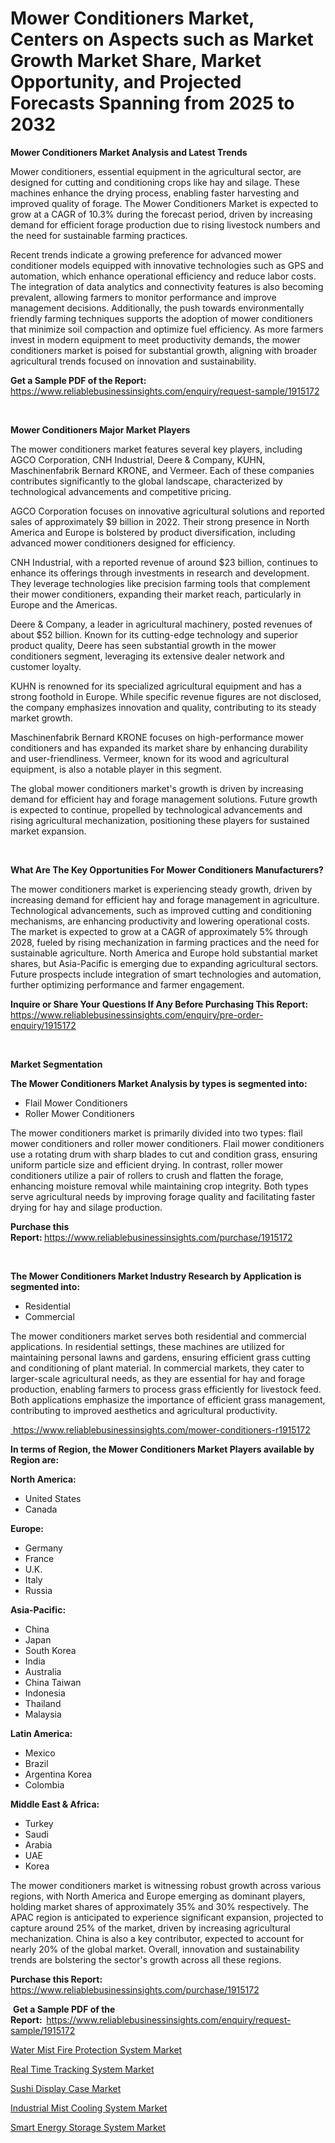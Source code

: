 <p><h1>Mower Conditioners Market, Centers on Aspects such as Market Growth Market Share, Market Opportunity, and Projected Forecasts Spanning from 2025 to 2032</h1></p><p><strong>Mower Conditioners Market Analysis and Latest Trends</strong></p>
<p><p>Mower conditioners, essential equipment in the agricultural sector, are designed for cutting and conditioning crops like hay and silage. These machines enhance the drying process, enabling faster harvesting and improved quality of forage. The Mower Conditioners Market is expected to grow at a CAGR of 10.3% during the forecast period, driven by increasing demand for efficient forage production due to rising livestock numbers and the need for sustainable farming practices.</p><p>Recent trends indicate a growing preference for advanced mower conditioner models equipped with innovative technologies such as GPS and automation, which enhance operational efficiency and reduce labor costs. The integration of data analytics and connectivity features is also becoming prevalent, allowing farmers to monitor performance and improve management decisions. Additionally, the push towards environmentally friendly farming techniques supports the adoption of mower conditioners that minimize soil compaction and optimize fuel efficiency. As more farmers invest in modern equipment to meet productivity demands, the mower conditioners market is poised for substantial growth, aligning with broader agricultural trends focused on innovation and sustainability.</p></p>
<p><strong>Get a Sample PDF of the Report:&nbsp;</strong> <a href="https://www.reliablebusinessinsights.com/enquiry/request-sample/1915172?utm_campaign=1106&utm_medium=2&utm_source=Github&utm_content=ia&utm_term=20022025&utm_id=mower-conditioners">https://www.reliablebusinessinsights.com/enquiry/request-sample/1915172</a></p>
<p>&nbsp;</p>
<p><strong>Mower Conditioners Major Market Players</strong></p>
<p><p>The mower conditioners market features several key players, including AGCO Corporation, CNH Industrial, Deere & Company, KUHN, Maschinenfabrik Bernard KRONE, and Vermeer. Each of these companies contributes significantly to the global landscape, characterized by technological advancements and competitive pricing.</p><p>AGCO Corporation focuses on innovative agricultural solutions and reported sales of approximately $9 billion in 2022. Their strong presence in North America and Europe is bolstered by product diversification, including advanced mower conditioners designed for efficiency.</p><p>CNH Industrial, with a reported revenue of around $23 billion, continues to enhance its offerings through investments in research and development. They leverage technologies like precision farming tools that complement their mower conditioners, expanding their market reach, particularly in Europe and the Americas.</p><p>Deere & Company, a leader in agricultural machinery, posted revenues of about $52 billion. Known for its cutting-edge technology and superior product quality, Deere has seen substantial growth in the mower conditioners segment, leveraging its extensive dealer network and customer loyalty.</p><p>KUHN is renowned for its specialized agricultural equipment and has a strong foothold in Europe. While specific revenue figures are not disclosed, the company emphasizes innovation and quality, contributing to its steady market growth.</p><p>Maschinenfabrik Bernard KRONE focuses on high-performance mower conditioners and has expanded its market share by enhancing durability and user-friendliness. Vermeer, known for its wood and agricultural equipment, is also a notable player in this segment.</p><p>The global mower conditioners market's growth is driven by increasing demand for efficient hay and forage management solutions. Future growth is expected to continue, propelled by technological advancements and rising agricultural mechanization, positioning these players for sustained market expansion.</p></p>
<p>&nbsp;</p>
<p><strong>What Are The Key Opportunities For Mower Conditioners Manufacturers?</strong></p>
<p><p>The mower conditioners market is experiencing steady growth, driven by increasing demand for efficient hay and forage management in agriculture. Technological advancements, such as improved cutting and conditioning mechanisms, are enhancing productivity and lowering operational costs. The market is expected to grow at a CAGR of approximately 5% through 2028, fueled by rising mechanization in farming practices and the need for sustainable agriculture. North America and Europe hold substantial market shares, but Asia-Pacific is emerging due to expanding agricultural sectors. Future prospects include integration of smart technologies and automation, further optimizing performance and farmer engagement.</p></p>
<p><strong>Inquire or Share Your Questions If Any Before Purchasing This Report:</strong> <a href="https://www.reliablebusinessinsights.com/enquiry/pre-order-enquiry/1915172?utm_campaign=1106&utm_medium=2&utm_source=Github&utm_content=ia&utm_term=20022025&utm_id=mower-conditioners">https://www.reliablebusinessinsights.com/enquiry/pre-order-enquiry/1915172</a></p>
<p>&nbsp;</p>
<p><strong>Market Segmentation</strong></p>
<p><strong>The Mower Conditioners Market Analysis by types is segmented into:</strong></p>
<p><ul><li>Flail Mower Conditioners</li><li>Roller Mower Conditioners</li></ul></p>
<p><p>The mower conditioners market is primarily divided into two types: flail mower conditioners and roller mower conditioners. Flail mower conditioners use a rotating drum with sharp blades to cut and condition grass, ensuring uniform particle size and efficient drying. In contrast, roller mower conditioners utilize a pair of rollers to crush and flatten the forage, enhancing moisture removal while maintaining crop integrity. Both types serve agricultural needs by improving forage quality and facilitating faster drying for hay and silage production.</p></p>
<p><strong>Purchase this Report:&nbsp;</strong><a href="https://www.reliablebusinessinsights.com/purchase/1915172?utm_campaign=1106&utm_medium=2&utm_source=Github&utm_content=ia&utm_term=20022025&utm_id=mower-conditioners">https://www.reliablebusinessinsights.com/purchase/1915172</a></p>
<p>&nbsp;</p>
<p><strong>The Mower Conditioners Market Industry Research by Application is segmented into:</strong></p>
<p><ul><li>Residential</li><li>Commercial</li></ul></p>
<p><p>The mower conditioners market serves both residential and commercial applications. In residential settings, these machines are utilized for maintaining personal lawns and gardens, ensuring efficient grass cutting and conditioning of plant material. In commercial markets, they cater to larger-scale agricultural needs, as they are essential for hay and forage production, enabling farmers to process grass efficiently for livestock feed. Both applications emphasize the importance of efficient grass management, contributing to improved aesthetics and agricultural productivity.</p></p>
<p><a href="https://www.reliablebusinessinsights.com/mower-conditioners-r1915172?utm_campaign=1106&utm_medium=2&utm_source=Github&utm_content=ia&utm_term=20022025&utm_id=mower-conditioners">&nbsp;https://www.reliablebusinessinsights.com/mower-conditioners-r1915172</a></p>
<p><strong>In terms of Region, the Mower Conditioners Market Players available by Region are:</strong></p>
<p>
    <p> <strong> North America: </strong>
        <ul>
            <li>United States</li>
            <li>Canada</li>
        </ul>
        </p> 
    <p> <strong> Europe: </strong>
        <ul>
            <li>Germany</li>
            <li>France</li>
            <li>U.K.</li>
            <li>Italy</li>
            <li>Russia</li>
        </ul>
        </p> 
    <p> <strong> Asia-Pacific: </strong>
        <ul>
            <li>China</li>
            <li>Japan</li>
            <li>South Korea</li>
            <li>India</li>
            <li>Australia</li>
            <li>China Taiwan</li>
            <li>Indonesia</li>
            <li>Thailand</li>
            <li>Malaysia</li>
        </ul>
        </p> 
    <p> <strong> Latin America: </strong>
        <ul>
            <li>Mexico</li>
            <li>Brazil</li>
            <li>Argentina Korea</li>
            <li>Colombia</li>
        </ul>
        </p> 
    <p> <strong> Middle East & Africa: </strong>
        <ul>
            <li>Turkey</li>
            <li>Saudi</li>
            <li>Arabia</li>
            <li>UAE</li>
            <li>Korea</li>
        </ul>
    </p>
    </p>
<p><p>The mower conditioners market is witnessing robust growth across various regions, with North America and Europe emerging as dominant players, holding market shares of approximately 35% and 30% respectively. The APAC region is anticipated to experience significant expansion, projected to capture around 25% of the market, driven by increasing agricultural mechanization. China is also a key contributor, expected to account for nearly 20% of the global market. Overall, innovation and sustainability trends are bolstering the sector's growth across all these regions.</p></p>
<p><strong>Purchase this Report: </strong><a href="https://www.reliablebusinessinsights.com/purchase/1915172?utm_campaign=1106&utm_medium=2&utm_source=Github&utm_content=ia&utm_term=20022025&utm_id=mower-conditioners">https://www.reliablebusinessinsights.com/purchase/1915172</a></p>
<p>&nbsp;<strong>Get a Sample PDF of the Report:&nbsp;&nbsp;</strong><a href="https://www.reliablebusinessinsights.com/enquiry/request-sample/1915172?utm_campaign=1106&utm_medium=2&utm_source=Github&utm_content=ia&utm_term=20022025&utm_id=mower-conditioners">https://www.reliablebusinessinsights.com/enquiry/request-sample/1915172</a></p>
<p><strong></strong></p>
<p><p><a href="https://github.com/shamstirroc7/Market-Research-Report-List-1/blob/main/water-mist-fire-protection-system-market.md?utm_campaign=1106&utm_medium=2&utm_source=Github&utm_content=ia&utm_term=20022025&utm_id=mower-conditioners">Water Mist Fire Protection System Market</a></p><p><a href="https://github.com/aqharimbugua3/Market-Research-Report-List-1/blob/main/real-time-tracking-system-market.md?utm_campaign=1106&utm_medium=2&utm_source=Github&utm_content=ia&utm_term=20022025&utm_id=mower-conditioners">Real Time Tracking System Market</a></p><p><a href="https://github.com/rianttegang/Market-Research-Report-List-1/blob/main/sushi-display-case-market.md?utm_campaign=1106&utm_medium=2&utm_source=Github&utm_content=ia&utm_term=20022025&utm_id=mower-conditioners">Sushi Display Case Market</a></p><p><a href="https://github.com/doljanzwald/Market-Research-Report-List-1/blob/main/industrial-mist-cooling-system-market.md?utm_campaign=1106&utm_medium=2&utm_source=Github&utm_content=ia&utm_term=20022025&utm_id=mower-conditioners">Industrial Mist Cooling System Market</a></p><p><a href="https://github.com/usraceby/Market-Research-Report-List-1/blob/main/smart-energy-storage-system-market.md?utm_campaign=1106&utm_medium=2&utm_source=Github&utm_content=ia&utm_term=20022025&utm_id=mower-conditioners">Smart Energy Storage System Market</a></p></p>